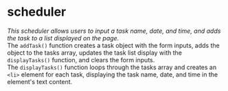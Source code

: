 # scheduler
*This scheduler allows users to input a task name, date, and time, and adds the task to a list displayed on the page.* <br/>
The `addTask()` function creates a task object with the form inputs, adds the object to the tasks array, updates the task list display with the `displayTasks()` function, and clears the form inputs. <br/> 
The `displayTasks()` function loops through the tasks array and creates an `<li>` element for each task, displaying the task name, date, and time in the element's text content.

